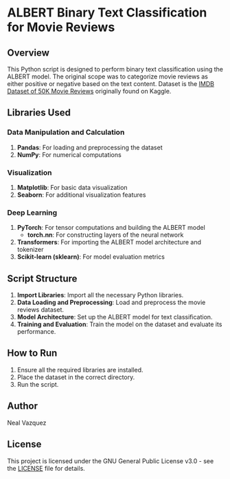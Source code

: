 # ALBERT Binary Text Classification for Movie Reviews

## Overview
This Python script is designed to perform binary text classification using the ALBERT model. The original scope was to categorize movie reviews as either positive or negative based on the text content. Dataset is the [IMDB Dataset of 50K Movie Reviews](https://www.kaggle.com/datasets/lakshmi25npathi/imdb-dataset-of-50k-movie-reviews) originally found on Kaggle.

## Libraries Used
### Data Manipulation and Calculation
1. **Pandas**: For loading and preprocessing the dataset
2. **NumPy**: For numerical computations

### Visualization
1. **Matplotlib**: For basic data visualization
2. **Seaborn**: For additional visualization features

### Deep Learning
1. **PyTorch**: For tensor computations and building the ALBERT model
    - **torch.nn**: For constructing layers of the neural network
3. **Transformers**: For importing the ALBERT model architecture and tokenizer
4. **Scikit-learn (sklearn)**: For model evaluation metrics


## Script Structure
1. **Import Libraries**: Import all the necessary Python libraries.
2. **Data Loading and Preprocessing**: Load and preprocess the movie reviews dataset.
3. **Model Architecture**: Set up the ALBERT model for text classification.
4. **Training and Evaluation**: Train the model on the dataset and evaluate its performance.

## How to Run
1. Ensure all the required libraries are installed.
2. Place the dataset in the correct directory.
3. Run the script.

## Author
Neal Vazquez

## License
This project is licensed under the GNU General Public License v3.0 - see the [LICENSE](LICENSE) file for details.
